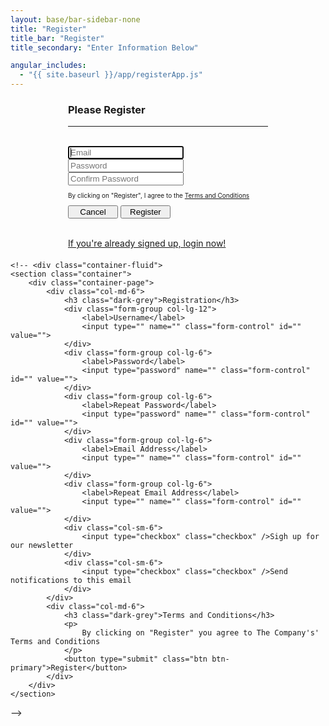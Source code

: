 ```yaml
---
layout: base/bar-sidebar-none
title: "Register"
title_bar: "Register"
title_secondary: "Enter Information Below"

angular_includes:
  - "{{ site.baseurl }}/app/registerApp.js"
---
```


<div ng-app="registerApp" ng-controller = "registerController">
    <div class = "container">
        <div class="wrapper">
		        <form ng-submit="submitRegisterForm()" id="registerForm" name="registerForm" class="form-signin">       
		            <h3 class="form-signin-heading">Please Register</h3>
			        <hr class="colorgraph"><br>
			        <input type="email" class="form-control" name="account" placeholder="Email" autofocus="" required="" pattern=".{5,}" oninvalid="this.setCustomValidity('You need to type a valid email address in the format a@b.c')" onchange = "this.setCustomValidity('')" maxlength="100" ng-model="viewModel.account" /><br/>
			        <input type="password" class="form-control" name="password" placeholder="Password" required="" pattern="(?=^.{8,}$)((?=.*\d)|(?=.*\W+))(?![.\n])(?=.*[A-Z])(?=.*[a-z]).*$" oninvalid="this.setCustomValidity('Your password must contain at least one uppercase, one lowercase, and one number or special character, and must be between 8 and 24 characters in length.')" onchange="this.setCustomValidity('')" maxlength="24" ng-model="viewModel.password" /><br/>  
                    <input type="password" class="form-control" name="confirmPassword" placeholder="Confirm Password" required="" onchange="if ($('input[name=password]').val() !== $(this).val()) this.setCustomValidity('Password and Confirm Password do not match.'); else this.setCustomValidity('');" maxlength="24" ng-model="viewModel.confirmPassword" /><br/>  
                    <p class = "tac">By clicking on "Register", I agree to the <a href = "/tac">Terms and Conditions</a></p>
                    <button class="btn btn-small" name="Cancel" value="Cancel">Cancel</button> 
                    <button class="btn btn-small btn-primary" name="Register" value="Register" type="submit">Register</button><br/><br/>
                    <p><a href = "/login">If you're already signed up, login now!</a></p>
		        </form>	
	    </div>
	</div>
	<style> 
	    .wrapper {    
                margin-top: 20px;
                margin-bottom: 20px;
            }
            form {
                width: 320px;
                margin: 0 auto;
            }
        .btn-small {
            width:80px !important; 
            display: inline !important;
        }
        .tac {
            font-size: 10px;
        }
	</style>
	
    <!-- <div class="container-fluid">
    <section class="container">
		<div class="container-page">				
			<div class="col-md-6">
				<h3 class="dark-grey">Registration</h3>
				<div class="form-group col-lg-12">
					<label>Username</label>
					<input type="" name="" class="form-control" id="" value="">
				</div>
				<div class="form-group col-lg-6">
					<label>Password</label>
					<input type="password" name="" class="form-control" id="" value="">
				</div>
				<div class="form-group col-lg-6">
					<label>Repeat Password</label>
					<input type="password" name="" class="form-control" id="" value="">
				</div>			
				<div class="form-group col-lg-6">
					<label>Email Address</label>
					<input type="" name="" class="form-control" id="" value="">
				</div>
				<div class="form-group col-lg-6">
					<label>Repeat Email Address</label>
					<input type="" name="" class="form-control" id="" value="">
				</div>			
				<div class="col-sm-6">
					<input type="checkbox" class="checkbox" />Sigh up for our newsletter
				</div>
				<div class="col-sm-6">
					<input type="checkbox" class="checkbox" />Send notifications to this email
				</div>				
			</div>
			<div class="col-md-6">
				<h3 class="dark-grey">Terms and Conditions</h3>
				<p>
					By clicking on "Register" you agree to The Company's' Terms and Conditions
				</p>
				<button type="submit" class="btn btn-primary">Register</button>
			</div>
		</div>
	</section>
</div> -->
</div>

